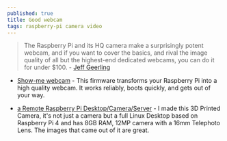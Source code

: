```yaml
---
published: true
title: Good webcam
tags: raspberry-pi camera video
---
```

> The Raspberry Pi and its HQ camera make a surprisingly potent webcam, and if you want to cover the basics, and rival the image quality of all but the highest-end dedicated webcams, you can do it for under $100. - [Jeff Geerling](https://www.jeffgeerling.com/blog/2020/raspberry-pi-makes-great-usb-webcam-100) 

- [Show-me webcam](https://github.com/showmewebcam/showmewebcam) - This firmware transforms your Raspberry Pi into a high quality webcam. It works reliably, boots quickly, and gets out of your way.

- [a Remote Raspberry Pi Desktop/Camera/Server](https://www.instructables.com/Pi-Cam-a-Remote-Raspberry-Pi-DesktopCameraServer/) - I made this 3D Printed Camera, it's not just a camera but a full Linux Desktop based on Raspberry Pi 4 and has 8GB RAM, 12MP camera with a 16mm Telephoto Lens. The images that came out of it are great.